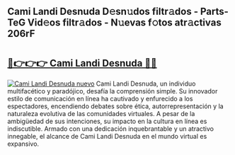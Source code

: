 ## Cami Landi Desnuda D𝚎sn𝚞dos filtr𝚊dos - Parts-TeG Vid𝚎os filtr𝚊dos - N𝚞evas f𝚘tos atr𝚊ctivas 206rF

# <h2><a href="http://mbckny.tromn.icu/?c=Cami+Landi+Desnuda">🔗👉👉👉 Cami Landi Desnuda 🔗🔗</a></h2>

[![Cami Landi Desnuda nuevo](https://i.imgur.com/pEAQMta.gif)](http://mbckny.tromn.icu/?c=Cami+Landi+Desnuda)
Cami Landi Desnuda, un individuo multifacético y paradójico, desafía la comprensión simple. Su innovador estilo de comunicación en línea ha cautivado y enfurecido a los espectadores, encendiendo debates sobre ética, autorrepresentación y la naturaleza evolutiva de las comunidades virtuales. A pesar de la ambigüedad de sus intenciones, su impacto en la cultura en línea es indiscutible. Armado con una dedicación inquebrantable y un atractivo innegable, el alcance de Cami Landi Desnuda en el mundo virtual es expansivo.
